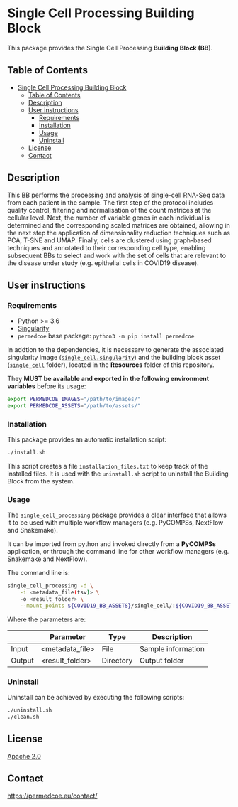 # Single Cell Processing Building Block

This package provides the Single Cell Processing **Building Block (BB)**.

## Table of Contents

- [Single Cell Processing Building Block](#single-cell-processing-building-block)
  - [Table of Contents](#table-of-contents)
  - [Description](#description)
  - [User instructions](#user-instructions)
    - [Requirements](#requirements)
    - [Installation](#installation)
    - [Usage](#usage)
    - [Uninstall](#uninstall)
  - [License](#license)
  - [Contact](#contact)

## Description

This BB performs the processing and analysis of single-cell RNA-Seq data from each patient in the sample.  The first step of the protocol includes quality control, filtering and normalisation of the count matrices at the cellular level. Next, the number of variable genes in each individual is determined and the corresponding scaled matrices are obtained, allowing in the next step the application of dimensionality reduction techniques such as PCA, T-SNE and UMAP. Finally, cells are clustered using graph-based techniques and annotated to their corresponding cell type, enabling subsequent BBs to select and work with the set of cells that are relevant to the disease under study (e.g. epithelial cells in COVID19 disease).

## User instructions

### Requirements

- Python >= 3.6
- [Singularity](https://singularity.lbl.gov/docs-installation)
- `permedcoe` base package: `python3 -m pip install permedcoe`

In addtion to the dependencies, it is necessary to generate the associated
singularity image ([`single_cell.singularity`](../Resources/images/single_cell.singularity))
and the building block asset ([`single_cell`](../Resources/assets/single_cell)
folder), located in the **Resources** folder of this repository.

They **MUST be available and exported in the following environment variables**
before its usage:

```bash
export PERMEDCOE_IMAGES="/path/to/images/"
export PERMEDCOE_ASSETS="/path/to/assets/"
```

### Installation

This package provides an automatic installation script:

```bash
./install.sh
```

This script creates a file `installation_files.txt` to keep track of the
installed files.
It is used with the `uninstall.sh` script to uninstall the Building Block
from the system.

### Usage

The `single_cell_processing` package provides a clear interface that allows
it to be used with multiple workflow managers (e.g. PyCOMPSs, NextFlow and
Snakemake).

It can be imported from python and invoked directly from a **PyCOMPSs**
application, or through the command line for other workflow managers
(e.g. Snakemake and NextFlow).

The command line is:

```bash
single_cell_processing -d \
    -i <metadata_file(tsv)> \
    -o <result_folder> \
    --mount_points ${COVID19_BB_ASSETS}/single_cell/:${COVID19_BB_ASSETS}/single_cell/
```

Where the parameters are:

|        | Parameter        | Type      | Description                                             |
|--------|------------------|-----------|---------------------------------------------------------|
| Input  | \<metadata_file> | File      | Sample information                                      |
| Output | \<result_folder> | Directory | Output folder                                           |

### Uninstall

Uninstall can be achieved by executing the following scripts:

```bash
./uninstall.sh
./clean.sh
```

## License

[Apache 2.0](https://www.apache.org/licenses/LICENSE-2.0)

## Contact

<https://permedcoe.eu/contact/>

